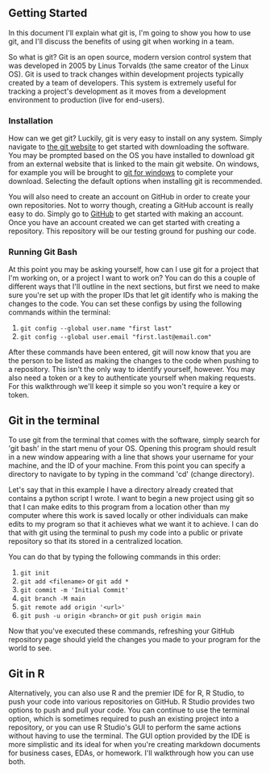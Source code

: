 ## Getting Started

In this document I'll explain what git is, I'm going to show you how to use git, and I'll discuss the benefits of using git when working in a team.

So what is git? Git is an open source, modern version control system that was developed in 2005 by Linus Torvalds (the same creator of the Linux OS). Git is used to track changes within development projects typically created by a team of developers. This system is extremely useful for tracking a project's development as it moves from a development environment to production (live for end-users).

### Installation

How can we get git? Luckily, git is very easy to install on any system. Simply navigate to [the git website](https://www.atlassian.com/git) to get started with downloading the software. You may be prompted based on the OS you have installed to download git from an external website that is linked to the main git website. On windows, for example you will be brought to [git for windows](https://gitforwindows.org/) to complete your download. Selecting the default options when installing git is recommended.

You will also need to create an account on GitHub in order to create your own repositories. Not to worry though, creating a GitHub account is really easy to do. Simply go to [GitHub](https://github.com) to get started with making an account. Once you have an account created we can get started with creating a repository. This repository will be our testing ground for pushing our code.

### Running Git Bash

At this point you may be asking yourself, how can I use git for a project that I'm working on, or a project I want to work on? You can do this a couple of different ways that I'll outline in the next sections, but first we need to make sure you're set up with the proper IDs that let git identify who is making the changes to the code. You can set these configs by using the following commands within the terminal:

1. `git config --global user.name "first last"`
2. `git config --global user.email "first.last@email.com"`

After these commands have been entered, git will now know that you are the person to be listed as making the changes to the code when pushing to a repository. This isn't the only way to identify yourself, however. You may also need a token or a key to authenticate yourself when making requests. For this walkthrough we'll keep it simple so you won't require a key or token.

## Git in the terminal

To use git from the terminal that comes with the software, simply search for 'git bash' in the start menu of your OS. Opening this program should result in a new window appearing with a line that shows your username for your machine, and the ID of your machine. From this point you can specify a directory to navigate to by typing in the command 'cd' (change directory).

Let's say that in this example I have a directory already created that contains a python script I wrote. I want to begin a new project using git so that I can make edits to this program from a location other than my computer where this work is saved locally or other individuals can make edits to my program so that it achieves what we want it to achieve. I can do that with git using the terminal to push my code into a public or private repository so that its stored in a centralized location.

You can do that by typing the following commands in this order:

1. `git init`
2. `git add <filename>` or `git add *`
3. `git commit -m 'Initial Commit'`
4. `git branch -M main`
4. `git remote add origin '<url>'`
5. `git push -u origin <branch>` or `git push origin main`

Now that you've executed these commands, refreshing your GitHub repository page should yield the changes you made to your program for the world to see.

## Git in R

Alternatively, you can also use R and the premier IDE for R, R Studio, to push your code into various repositories on GitHub. R Studio provides two options to push and pull your code. You can continue to use the terminal option, which is sometimes required to push an existing project into a repository, or you can use R Studio's GUI to perform the same actions without having to use the terminal. The GUI option provided by the IDE is more simplistic and its ideal for when you're creating markdown documents for business cases, EDAs, or homework. I'll walkthrough how you can use both.
